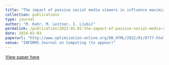 ```yaml
---
title: "The impact of passive social media viewers in influence maximization"
collection: publications
type: journal
author: "M. Kahr, M. Leitner, I. Ljubić"
permalink: /publication/2022-01-01-the-impact-of-passive-social-media-users-in-(competitive)-influence-maximization
date: 2024-02-03
paperurl: "http://www.optimization-online.org/DB_HTML/2022/01/8777.html"
venue: "INFORMS Journal on Computing (to appear)"
---
```


[View paper here](http://www.optimization-online.org/DB_HTML/2022/01/8777.html)
